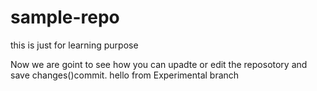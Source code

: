 # sample-repo
this is just for learning purpose

Now we are goint to see how you can upadte or edit the reposotory and save changes()commit.
hello from Experimental branch
